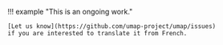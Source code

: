 !!! example "This is an ongoing work."

    [Let us know](https://github.com/umap-project/umap/issues)
    if you are interested to translate it from French.
